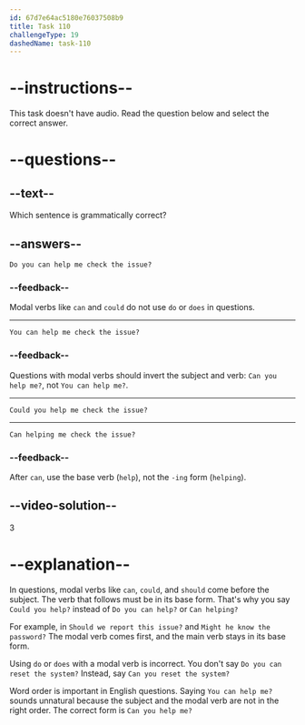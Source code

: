 ```yaml
---
id: 67d7e64ac5180e76037508b9
title: Task 110
challengeType: 19
dashedName: task-110
---
```


# --instructions--

This task doesn't have audio. Read the question below and select the correct answer.

# --questions--

## --text--

Which sentence is grammatically correct?

## --answers--

`Do you can help me check the issue?`

### --feedback--

Modal verbs like `can` and `could` do not use `do` or `does` in questions.

---

`You can help me check the issue?`

### --feedback--

Questions with modal verbs should invert the subject and verb: `Can you help me?`, not `You can help me?`.

---

`Could you help me check the issue?`

---

`Can helping me check the issue?`

### --feedback--

After `can`, use the base verb (`help`), not the `-ing` form (`helping`).

## --video-solution--

3

# --explanation--

In questions, modal verbs like `can`, `could`, and `should` come before the subject. The verb that follows must be in its base form. That's why you say `Could you help?` instead of `Do you can help?` or `Can helping?`

For example, in `Should we report this issue?` and `Might he know the password?` The modal verb comes first, and the main verb stays in its base form.

Using `do` or `does` with a modal verb is incorrect. You don't say `Do you can reset the system?` Instead, say `Can you reset the system?`

Word order is important in English questions. Saying `You can help me?` sounds unnatural because the subject and the modal verb are not in the right order. The correct form is `Can you help me?`
